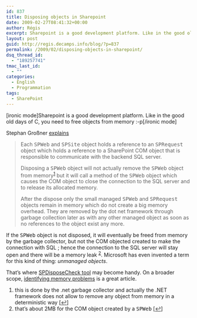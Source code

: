 ```yaml
---
id: 837
title: Disposing objects in Sharepoint
date: 2009-02-27T08:41:32+00:00
author: Régis
excerpt: Sharepoint is a good development platform. Like in the good old days of C, you need to free objects from memory :-p
layout: post
guid: http://regis.decamps.info/blog/?p=837
permalink: /2009/02/disposing-objects-in-sharepoint/
dsq_thread_id:
  - "189257741"
tmac_last_id:
  - ""
categories:
  - English
  - Programmation
tags:
  - SharePoint
---
```

[ironic mode]Sharepoint is a good development platform. Like in the good old days of C, you need to free objects from memory :-p[/ironic mode]
  
<!--more-->


  
Stephan Großner [explains](http://blogs.technet.com/stefan_gossner/archive/2008/12/05/disposing-spweb-and-spsite-objects.aspx)

> Each <tt>SPWeb</tt> and <tt>SPSite</tt> object holds a reference to an <tt>SPRequest</tt> object which holds a reference to a SharePoint COM object that is responsible to communicate with the backend SQL server.
> 
> Disposing a <tt>SPWeb</tt> object will not actually remove the <tt>SPWeb</tt> object from memory<sup><a href="#footnote_0_837" id="identifier_0_837" class="footnote-link footnote-identifier-link" title="this is done by the .net garbage collector and actually the .NET framework does not allow to remove any object from memory in a deterministic way">1</a></sup> but it will call a method of the <tt>SPWeb</tt> object which causes the COM object to close the connection to the SQL server and to release its allocated memory. 
> 
> After the dispose only the small managed <tt>SPWeb</tt> and <tt>SPRequest</tt> objects remain in memory which do not create a big memory overhead. They are removed by the dot net framework through garbage collection later as with any other managed object as soon as no references to the object exist any more. 

If the <tt>SPWeb</tt> object is not disposed, it will eventually be freed from memory by the garbage collector, but not the COM objected created to make the connection with SQL ; hence the connection to the SQL server will stay open and there will be a memory leak <sup><a href="#footnote_1_837" id="identifier_1_837" class="footnote-link footnote-identifier-link" title="that&rsquo;s about 2MB for the COM object created by a SPWeb">2</a></sup>. Microsoft has even invented a term for this kind of thing: _unmanaged objects_.

That&rsquo;s where [SPDisposeCheck tool](http://blogs.msdn.com/sharepoint/archive/2008/11/12/announcing-spdisposecheck-tool-for-sharepoint-developers.aspx) may become handy. On a broader scope, [identifying memory problems](http://blog.dynatrace.com/2009/02/12/sharepoint-identifying-memory-problems-introduced-by-custom-code/) is a great article.

<ol class="footnotes">
  <li id="footnote_0_837" class="footnote">
    this is done by the .net garbage collector and actually the .NET framework does not allow to remove any object from memory in a deterministic way [<a href="#identifier_0_837" class="footnote-link footnote-back-link">&#8617;</a>]
  </li>
  <li id="footnote_1_837" class="footnote">
    that&rsquo;s about 2MB for the COM object created by a <tt>SPWeb</tt> [<a href="#identifier_1_837" class="footnote-link footnote-back-link">&#8617;</a>]
  </li>
</ol>